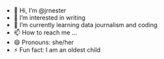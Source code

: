 - 👋 Hi, I’m @jrnester
- 👀 I’m interested in writing
- 🌱 I’m currently learning data journalism and coding
- 📫 How to reach me ...
- 😄 Pronouns: she/her
- ⚡ Fun fact: I am an oldest child

<!---
jrnester/jrnester is a ✨ special ✨ repository because its `README.md` (this file) appears on your GitHub profile.
You can click the Preview link to take a look at your changes.
--->
